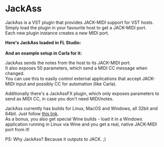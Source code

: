 JackAss
=======

<p>
    JackAss is a VST plugin that provides JACK-MIDI support for VST hosts.<br/>
    Simply load the plugin in your favourite host to get a JACK-MIDI port.<br/>
    Each new plugin instance creates a new MIDI port.<br/>
</p>
<p>
    <b>Here's JackAss loaded in FL Studio:</b><br/>
    <a href="https://kx.studio/screenshots/news/jackass_flstudio.png"><img src="https://kx.studio/screenshots/news/jackass_flstudio_crop.png" alt=""/></a><br/>
    <br/>
    <b>And an example setup in Carla for it:</b><br/>
    <a href="https://kx.studio/screenshots/news/jackass_carla.png"><img src="https://kx.studio/screenshots/news/jackass_carla_crop.png" alt=""/></a><br/>
</p>
<p>
    JackAss sends the notes from the host to its JACK-MIDI port.<br/>
    It also exposes 50 parameters, which send a MIDI CC message when changed.<br/>
    You can use this to easily control external applications that accept JACK-MIDI input and possibly CC for automation (like Carla).<br/>
</p>
<p>
    Additionally there's a JackAssFX plugin, which only exposes parameters to send as MIDI CC, in case you don't need MIDI/notes.<br/>
</p>
<p>
    JackAss currently has builds for Linux, MacOS and Windows, all 32bit and 64bit. Just follow
        <a href="https://github.com/falkTX/JackAss/releases" class="external free" rel="nofollow" target="_blank">this link</a>.<br/>
    As a bonus, you also get special Wine builds - load it in a Windows application running in Linux via Wine and you get a real, native JACK-MIDI port from it!<br/>
</p>
<p>
    PS: Why JackAss? Because it outputs to JACK. ;)
</p>
